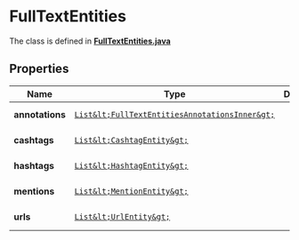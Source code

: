 

# FullTextEntities

The class is defined in **[FullTextEntities.java](../../src/main/java/example/micronaut/model/FullTextEntities.java)**

## Properties

Name | Type | Description | Notes
------------ | ------------- | ------------- | -------------
**annotations** | [`List&lt;FullTextEntitiesAnnotationsInner&gt;`](FullTextEntitiesAnnotationsInner.md) |  |  [optional property]
**cashtags** | [`List&lt;CashtagEntity&gt;`](CashtagEntity.md) |  |  [optional property]
**hashtags** | [`List&lt;HashtagEntity&gt;`](HashtagEntity.md) |  |  [optional property]
**mentions** | [`List&lt;MentionEntity&gt;`](MentionEntity.md) |  |  [optional property]
**urls** | [`List&lt;UrlEntity&gt;`](UrlEntity.md) |  |  [optional property]







